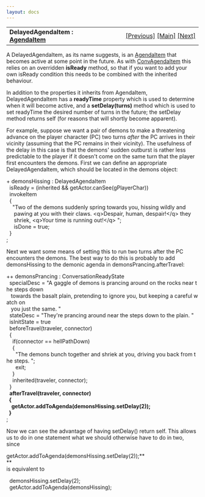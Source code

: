 ```yaml
---
layout: docs
---
```

<table width="100%" data-border="0" data-cellspacing="0"
data-cellpadding="3" data-bgcolor="#C0C0C0">
<colgroup>
<col style="width: 50%" />
<col style="width: 50%" />
</colgroup>
<tbody>
<tr>
<td style="text-align: left;"><strong>DelayedAgendaItem : <a
href="agendaitem.html">AgendaItem</a><br />
</strong></td>
<td style="text-align: right;"><a
href="convagendaitem.html">[Previous]</a> <a
href="generalintroduction.html">[Main]</a> <a
href="moreagendaitemexamples.html">[Next]</a></td>
</tr>
</tbody>
</table>

  
A DelayedAgendaItem, as its name suggests, is an
[AgendaItem](agendaitem.html) that becomes active at some point in the
future. As with [ConvAgendaItem](convagendaitem.html) this relies on an
overridden **isReady** method, so that if you want to add your own
isReady condition this needs to be combined with the inherited
behaviour.  
  
In addition to the properties it inherits from AgendaItem,
DelayedAgendaItem has a **readyTime** property which is used to
determine when it will become active, and a **setDelay(turns)** method
which is used to set readyTime the desired number of turns in the
future; the setDelay method returns self (for reasons that will shortly
become apparent).  
  
For example, suppose we want a pair of demons to make a threatening
advance on the player character (PC) two turns *after* the PC arrives in
their vicinity (assuming that the PC remains in their vicinity). The
usefulness of the delay in this case is that the demons' sudden outburst
is rather less predictable to the player if it doesn't come on the same
turn that the player first encounters the demons. First we can define an
appropriate DelayedAgendaItem, which should be located in the demons
object:  
  
+ demonsHissing : DelayedAgendaItem  
  isReady = (inherited && getActor.canSee(gPlayerChar))  
  invokeItem  
  {  
    "Two of the demons suddenly spring towards you, hissing wildly and  
     pawing at you with their claws. \<q\>Despair, human, despair!\</q\> they  
     shriek, \<q\>Your time is running out!\</q\> ";  
     isDone = true;  
  }  
;  
  
Next we want some means of setting this to run two turns after the PC
encounters the demons. The best way to do this is probably to add
demonsHissing to the demonic agenda in demonsPrancing.afterTravel:  
  
++ demonsPrancing : ConversationReadyState  
  specialDesc = "A gaggle of demons is prancing around on the rocks near the steps down  
   towards the basalt plain, pretending to ignore you, but keeping a careful watch on  
   you just the same. "  
  stateDesc = "They're prancing around near the steps down to the plain. "  
  isInitState = true  
  beforeTravel(traveler, connector)  
  {  
    if(connector == hellPathDown)  
    {  
      "The demons bunch together and shriek at you, driving you back from the steps. ";  
      exit;  
    }  
    inherited(traveler, connector);   
  }  
  **afterTravel(traveler, connector)  
  {  
    getActor.addToAgenda(demonsHissing.setDelay(2));  
  }**  
;  
  
Now we can see the advantage of having setDelay() return self. This
allows us to do in one statement what we should otherwise have to do in
two, since  
  
getActor.addToAgenda(demonsHissing.setDelay(2));**  
**  
is equivalent to  
  
  demonsHissing.setDelay(2);  
  getActor.addToAgenda(demonsHissing);  
  
  
  
